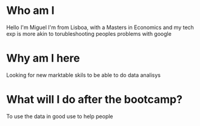 # Who am I

Hello I'm Miguel
I'm from Lisboa, with a Masters in Economics and my tech exp is more akin to torubleshooting peoples problems with google

# Why am I here

Looking for new marktable skils to be able to do data analisys

# What will I do after the bootcamp?

To use the data in good use to help people
